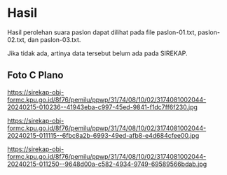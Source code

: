 # Hasil

Hasil perolehan suara paslon dapat dilihat pada file paslon-01.txt, paslon-02.txt, dan paslon-03.txt.

Jika tidak ada, artinya data tersebut belum ada pada SIREKAP.

## Foto C Plano

https://sirekap-obj-formc.kpu.go.id/8f76/pemilu/ppwp/31/74/08/10/02/3174081002044-20240215-010236--41943eba-c997-45ed-9841-f1dc7ff6f230.jpg

https://sirekap-obj-formc.kpu.go.id/8f76/pemilu/ppwp/31/74/08/10/02/3174081002044-20240215-011115--6fbc8a2b-6993-49ed-afb8-e4d684cfee00.jpg

https://sirekap-obj-formc.kpu.go.id/8f76/pemilu/ppwp/31/74/08/10/02/3174081002044-20240215-011250--9648d00a-c582-4934-9749-69589566bdab.jpg
